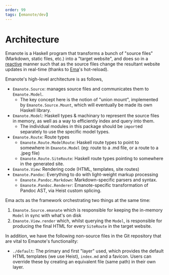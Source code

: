 ```yaml
---
order: 99
tags: [emanote/dev]
---
```


# Architecture

Emanote is a Haskell program that transforms a bunch of "source files" (Markdown, static files, etc.) into a "target website", and does so in a [reactive](https://en.wikipedia.org/wiki/Reactive_programming) manner such that as the source files change the resultant website updates in real-time (thanks to [Ema](https://ema.srid.ca/)'s hot-reload). 

Emanote's high-level architecture is as follows,

- `Emanote.Source`: manages source files and communicates them to `Emanote.Model`.
  - The key concept here is the notion of "union mount", implemented by `Emanote.Source.Mount`, which will eventually be made its own Haskell library.
- `Emanote.Model`: Haskell types & machinary to represent the source files in memory, as well as a way to efficiently index and query into them.
  - The individual modules in this package should be `import`ed separately to use the specific model types.
- `Emanote.Route`: Route types
  - `Emanote.Route.ModelRoute`: Haskell route types to point to somewhere in `Emanote.Model` (eg: route to a .md file, or a route to a .jpeg file)
  - `Emanote.Route.SiteRoute`: Haskell route types pointing to somewhere in the generated site.
- `Emanote.View`: Rendering code (HTML, templates, site routes)
- `Emanote.Pandoc`: Everything to do with light-weight markup processing
  - `Emanote.Pandoc.Markdown`: Markdown-specific parsers and syntax.
  - `Emanote.Pandoc.Renderer`: Emanote-specific transformation of Pandoc AST, via Heist custom splicing.

Ema acts as the framework orchestrating two things at the same time: 

1. `Emanote.Source.emanate` which is responsible for keeping the in-memory `Model` in sync with what's on disk
1. `Emanote.View.render` which, whilst querying the `Model`, is responsible for producing the final HTML for every `SiteRoute` in the target website.

In addition, we have the following non-source files in the Git repository that are vital to Emanote's functionality:

- `./default`: The primary and first "layer" used, which provides the default HTML templates (we use Heist), `index.md` and a favicon. Users can override these by creating an equivalent file (same path) in their own layer.
